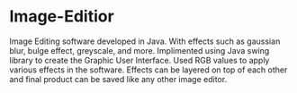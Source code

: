 # Image-Editior
Image Editing software developed in Java. With effects such as gaussian blur, bulge effect, greyscale, and more.
Implimented using Java swing library to create the Graphic User Interface.
Used RGB values to apply various effects in the software.
Effects can be layered on top of each other and final product can be saved like any other image editor.
